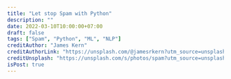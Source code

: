 ```yaml
---
title: "Let stop Spam with Python"
description: ""
date: 2022-03-10T10:00:00+07:00
draft: false
tags: ["Spam", "Python", "ML", "NLP"]
creditAuthor: "James Kern"
creditAuthorLink: "https://unsplash.com/@jamesrkern?utm_source=unsplash&utm_medium=referral&utm_content=creditCopyText"
creditUnsplash: "https://unsplash.com/s/photos/spam?utm_source=unsplash&utm_medium=referral&utm_content=creditCopyText"
isPost: true
---
```

